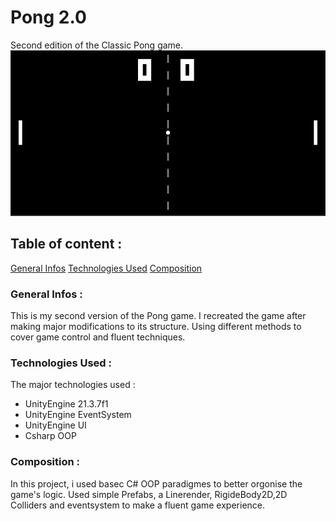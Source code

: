 # Pong 2.0

Second edition of the Classic Pong game.
![Pong 2.0](./Images/Game.PNG)

## Table of content :

[General Infos](#General-Infos)
[Technologies Used](#Technologies-Used)
[Composition](#Composition)

### General Infos :

This is my second version of the Pong game. I recreated the game after making major modifications to its structure. Using different methods to cover game control and fluent techniques.

### Technologies Used :

The major technologies used :

- UnityEngine 21.3.7f1
- UnityEngine EventSystem
- UnityEngine UI
- Csharp OOP

### Composition :

In this project, i used basec C# OOP paradigmes to better orgonise the game's logic.
Used simple Prefabs, a Linerender, RigideBody2D,2D Colliders and eventsystem to make a fluent game experience.
